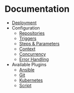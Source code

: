 # Documentation

* [Deployment](deployment.md)
* Configuration
  * [Repositories](configuration/repositories.md)
  * [Triggers](configuration/triggers.md)
  * [Steps & Parameters](configuration/steps-parameters.md)
  * [Context](configuration/context.md)
  * [Concurrency](configuration/concurrency.md)
  * [Error Handling](configuration/error-handling.md)
* Available Plugins
  * [Ansible](plugins/ansible.md)
  * [Git](plugins/git.md)
  * [Kubernetes](plugins/kubernetes.md)
  * [Script](plugins/script.md)
